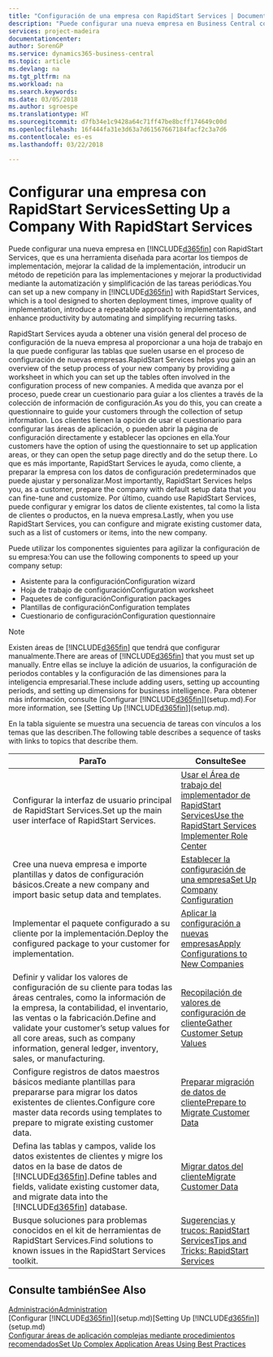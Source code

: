 ```yaml
---
title: "Configuración de una empresa con RapidStart Services | Documentos de Microsoft"
description: "Puede configurar una nueva empresa en Business Central con RapidStart Services, que es una herramienta diseñada para acortar los tiempos de implementación, mejorar la calidad de la implementación, introducir un método de repetición para las implementaciones y mejorar la productividad mediante la automatización y simplificación de las tareas periódicas."
services: project-madeira
documentationcenter: 
author: SorenGP
ms.service: dynamics365-business-central
ms.topic: article
ms.devlang: na
ms.tgt_pltfrm: na
ms.workload: na
ms.search.keywords: 
ms.date: 03/05/2018
ms.author: sgroespe
ms.translationtype: HT
ms.sourcegitcommit: d7fb34e1c9428a64c71ff47be8bcff174649c00d
ms.openlocfilehash: 16f444fa31e3d63a7d61567667184facf2c3a7d6
ms.contentlocale: es-es
ms.lasthandoff: 03/22/2018

---
```

# <a name="setting-up-a-company-with-rapidstart-services"></a><span data-ttu-id="a9962-103">Configurar una empresa con RapidStart Services</span><span class="sxs-lookup"><span data-stu-id="a9962-103">Setting Up a Company With RapidStart Services</span></span>
<span data-ttu-id="a9962-104">Puede configurar una nueva empresa en [!INCLUDE[d365fin](includes/d365fin_md.md)] con RapidStart Services, que es una herramienta diseñada para acortar los tiempos de implementación, mejorar la calidad de la implementación, introducir un método de repetición para las implementaciones y mejorar la productividad mediante la automatización y simplificación de las tareas periódicas.</span><span class="sxs-lookup"><span data-stu-id="a9962-104">You can set up a new company in [!INCLUDE[d365fin](includes/d365fin_md.md)] with RapidStart Services, which is a tool designed to shorten deployment times, improve quality of implementation, introduce a repeatable approach to implementations, and enhance productivity by automating and simplifying recurring tasks.</span></span>  

<span data-ttu-id="a9962-105">RapidStart Services ayuda a obtener una visión general del proceso de configuración de la nueva empresa al proporcionar a una hoja de trabajo en la que puede configurar las tablas que suelen usarse en el proceso de configuración de nuevas empresas.</span><span class="sxs-lookup"><span data-stu-id="a9962-105">RapidStart Services helps you gain an overview of the setup process of your new company by providing a worksheet in which you can set up the tables often involved in the configuration process of new companies.</span></span> <span data-ttu-id="a9962-106">A medida que avanza por el proceso, puede crear un cuestionario para guiar a los clientes a través de la colección de información de configuración.</span><span class="sxs-lookup"><span data-stu-id="a9962-106">As you do this, you can create a questionnaire to guide your customers through the collection of setup information.</span></span> <span data-ttu-id="a9962-107">Los clientes tienen la opción de usar el cuestionario para configurar las áreas de aplicación, o pueden abrir la página de configuración directamente y establecer las opciones en ella.</span><span class="sxs-lookup"><span data-stu-id="a9962-107">Your customers have the option of using the questionnaire to set up application areas, or they can open the setup page directly and do the setup there.</span></span> <span data-ttu-id="a9962-108">Lo que es más importante, RapidStart Services le ayuda, como cliente, a preparar la empresa con los datos de configuración predeterminados que puede ajustar y personalizar.</span><span class="sxs-lookup"><span data-stu-id="a9962-108">Most importantly, RapidStart Services helps you, as a customer, prepare the company with default setup data that you can fine-tune and customize.</span></span> <span data-ttu-id="a9962-109">Por último, cuando use RapidStart Services, puede configurar y emigrar los datos de cliente existentes, tal como la lista de clientes o productos, en la nueva empresa.</span><span class="sxs-lookup"><span data-stu-id="a9962-109">Lastly, when you use RapidStart Services, you can configure and migrate existing customer data, such as a list of customers or items, into the new company.</span></span>

<span data-ttu-id="a9962-110">Puede utilizar los componentes siguientes para agilizar la configuración de su empresa:</span><span class="sxs-lookup"><span data-stu-id="a9962-110">You can use the following components to speed up your company setup:</span></span>  

-   <span data-ttu-id="a9962-111">Asistente para la configuración</span><span class="sxs-lookup"><span data-stu-id="a9962-111">Configuration wizard</span></span>  
-   <span data-ttu-id="a9962-112">Hoja de trabajo de configuración</span><span class="sxs-lookup"><span data-stu-id="a9962-112">Configuration worksheet</span></span>  
-   <span data-ttu-id="a9962-113">Paquetes de configuración</span><span class="sxs-lookup"><span data-stu-id="a9962-113">Configuration packages</span></span>  
-   <span data-ttu-id="a9962-114">Plantillas de configuración</span><span class="sxs-lookup"><span data-stu-id="a9962-114">Configuration templates</span></span>  
-   <span data-ttu-id="a9962-115">Cuestionario de configuración</span><span class="sxs-lookup"><span data-stu-id="a9962-115">Configuration questionnaire</span></span>  

> [!Note]  
>  <span data-ttu-id="a9962-116">Existen áreas de [!INCLUDE[d365fin](includes/d365fin_md.md)] que tendrá que configurar manualmente.</span><span class="sxs-lookup"><span data-stu-id="a9962-116">There are areas of [!INCLUDE[d365fin](includes/d365fin_md.md)] that you must set up manually.</span></span> <span data-ttu-id="a9962-117">Entre ellas se incluye la adición de usuarios, la configuración de periodos contables y la configuración de las dimensiones para la inteligencia empresarial.</span><span class="sxs-lookup"><span data-stu-id="a9962-117">These include adding users, setting up accounting periods, and setting up dimensions for business intelligence.</span></span> <span data-ttu-id="a9962-118">Para obtener más información, consulte [Configurar [!INCLUDE[d365fin](includes/d365fin_md.md)]](setup.md).</span><span class="sxs-lookup"><span data-stu-id="a9962-118">For more information, see [Setting Up [!INCLUDE[d365fin](includes/d365fin_md.md)]](setup.md).</span></span>

 <span data-ttu-id="a9962-119">En la tabla siguiente se muestra una secuencia de tareas con vínculos a los temas que las describen.</span><span class="sxs-lookup"><span data-stu-id="a9962-119">The following table describes a sequence of tasks with links to topics that describe them.</span></span>

|<span data-ttu-id="a9962-120">**Para**</span><span class="sxs-lookup"><span data-stu-id="a9962-120">**To**</span></span>|<span data-ttu-id="a9962-121">**Consulte**</span><span class="sxs-lookup"><span data-stu-id="a9962-121">**See**</span></span>|  
|------------|-------------|  
|<span data-ttu-id="a9962-122">Configurar la interfaz de usuario principal de RapidStart Services.</span><span class="sxs-lookup"><span data-stu-id="a9962-122">Set up the main user interface of RapidStart Services.</span></span>|[<span data-ttu-id="a9962-123">Usar el Área de trabajo del implementador de RapidStart Services</span><span class="sxs-lookup"><span data-stu-id="a9962-123">Use the RapidStart Services Implementer Role Center</span></span>](admin-how-to-use-the-rapidstart-services-role-center-to-track-progress.md)|  
|<span data-ttu-id="a9962-124">Cree una nueva empresa e importe plantillas y datos de configuración básicos.</span><span class="sxs-lookup"><span data-stu-id="a9962-124">Create a new company and import basic setup data and templates.</span></span>|[<span data-ttu-id="a9962-125">Establecer la configuración de una empresa</span><span class="sxs-lookup"><span data-stu-id="a9962-125">Set Up Company Configuration</span></span>](admin-set-up-company-configuration.md)|  
|<span data-ttu-id="a9962-126">Implementar el paquete configurado a su cliente por la implementación.</span><span class="sxs-lookup"><span data-stu-id="a9962-126">Deploy the configured package to your customer for implementation.</span></span>|[<span data-ttu-id="a9962-127">Aplicar la configuración a nuevas empresas</span><span class="sxs-lookup"><span data-stu-id="a9962-127">Apply Configurations to New Companies</span></span>](admin-apply-configuration-to-new-companies.md)|
|<span data-ttu-id="a9962-128">Definir y validar los valores de configuración de su cliente para todas las áreas centrales, como la información de la empresa, la contabilidad, el inventario, las ventas o la fabricación.</span><span class="sxs-lookup"><span data-stu-id="a9962-128">Define and validate your customer’s setup values for all core areas, such as company information, general ledger, inventory, sales, or manufacturing.</span></span>|[<span data-ttu-id="a9962-129">Recopilación de valores de configuración de cliente</span><span class="sxs-lookup"><span data-stu-id="a9962-129">Gather Customer Setup Values</span></span>](admin-gather-customer-setup-values.md)|  
|<span data-ttu-id="a9962-130">Configure registros de datos maestros básicos mediante plantillas para prepararse para migrar los datos existentes de clientes.</span><span class="sxs-lookup"><span data-stu-id="a9962-130">Configure core master data records using templates to prepare to migrate existing customer data.</span></span>|[<span data-ttu-id="a9962-131">Preparar migración de datos de cliente</span><span class="sxs-lookup"><span data-stu-id="a9962-131">Prepare to Migrate Customer Data</span></span>](admin-use-templates-to-prepare-customer-data-for-migration.md)|  
|<span data-ttu-id="a9962-132">Defina las tablas y campos, valide los datos existentes de clientes y migre los datos en la base de datos de [!INCLUDE[d365fin](includes/d365fin_md.md)].</span><span class="sxs-lookup"><span data-stu-id="a9962-132">Define tables and fields, validate existing customer data, and migrate data into the [!INCLUDE[d365fin](includes/d365fin_md.md)] database.</span></span>|[<span data-ttu-id="a9962-133">Migrar datos del cliente</span><span class="sxs-lookup"><span data-stu-id="a9962-133">Migrate Customer Data</span></span>](admin-migrate-customer-data.md)|  
|<span data-ttu-id="a9962-134">Busque soluciones para problemas conocidos en el kit de herramientas de RapidStart Services.</span><span class="sxs-lookup"><span data-stu-id="a9962-134">Find solutions to known issues in the RapidStart Services toolkit.</span></span>|[<span data-ttu-id="a9962-135">Sugerencias y trucos: RapidStart Services</span><span class="sxs-lookup"><span data-stu-id="a9962-135">Tips and Tricks: RapidStart Services</span></span>](admin-tips-and-tricks-rapidstart-services.md)|  

## <a name="see-also"></a><span data-ttu-id="a9962-136">Consulte también</span><span class="sxs-lookup"><span data-stu-id="a9962-136">See Also</span></span>  
[<span data-ttu-id="a9962-137">Administración</span><span class="sxs-lookup"><span data-stu-id="a9962-137">Administration</span></span>](admin-setup-and-administration.md)  
<span data-ttu-id="a9962-138">[Configurar [!INCLUDE[d365fin](includes/d365fin_md.md)]](setup.md)</span><span class="sxs-lookup"><span data-stu-id="a9962-138">[Setting Up [!INCLUDE[d365fin](includes/d365fin_md.md)]](setup.md)</span></span>  
[<span data-ttu-id="a9962-139">Configurar áreas de aplicación complejas mediante procedimientos recomendados</span><span class="sxs-lookup"><span data-stu-id="a9962-139">Set Up Complex Application Areas Using Best Practices</span></span>](set-up-complex-application-areas-using-best-practices.md)   

